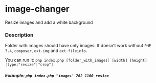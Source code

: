# image-changer
Resize images and add  a white background

### Description
Folder with images should have only images.
It doesn't work without `PHP 7.4`, `composer`, `ext-img` and `ext-fileinfo`.

You can run it:
`php index.php [folder_with_images] [width] [height] [type:"resize"|"crop"]`

##### Example: `php index.php "images" 762 1100 resize`